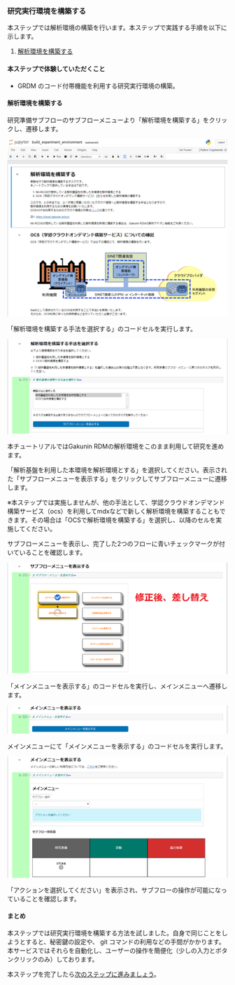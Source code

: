 ### 研究実行環境を構築する

本ステップでは解析環境の構築を行います。本ステップで実践する手順を以下に示します。

1. [解析環境を構築する](#解析環境を構築する)

#### 本ステップで体験していただくこと

* GRDM のコード付帯機能を利用する研究実行環境の構築。

#### 解析環境を構築する

研究準備サブフローのサブフローメニューより「解析環境を構築する」をクリックし、遷移します。

![](./images/create_research_env_setup13.png)

「解析環境を構築する手法を選択する」のコードセルを実行します。

![](./images/create_research_env_setup14.png)

本チュートリアルではGakunin RDMの解析環境をこのまま利用して研究を進めます。

「解析基盤を利用した本環境を解析環境とする」を選択してください。表示された「サブフローメニューを表示する」をクリックしてサブフローメニューに遷移します。

※本ステップでは実施しませんが、他の手法として、学認クラウドオンデマンド構築サービス（ocs）を利用してmdxなどで新しく解析環境を構築することもできます。その場合は「OCSで解析環境を構築する」を選択し、以降のセルを実施してください。

サブフローメニューを表示し、完了した2つのフローに青いチェックマークが付いていることを確認します。

![](./images/create_research_env_setup15.png)

「メインメニューを表示する」のコードセルを実行し、メインメニューへ遷移します。

![](./images/create_research_env_setup16.png)

メインメニューにて「メインメニューを表示する」のコードセルを実行します。

![](./images/create_research_env_setup17.png)

「アクションを選択してください」を表示され、サブフローの操作が可能になっていることを確認します。

#### まとめ

本ステップでは研究実行環境を構築する方法を試しました。自身で同じことをしようとすると、秘密鍵の設定や、 git コマンドの利用などの手間がかかります。本サービスではそれらを自動化し、ユーザーの操作を簡便化（少しの入力とボタンクリックのみ）しております。

本ステップを完了したら[次のステップに進みましょう](./carry_out_test_experiment.md)。
